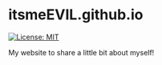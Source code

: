 # itsmeEVIL.github.io
[![License: MIT](https://img.shields.io/badge/License-MIT-yellow.svg)](https://opensource.org/licenses/MIT)

My website to share a little bit about myself!
